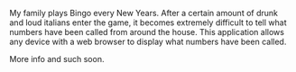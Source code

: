 My family plays Bingo every New Years.  After a certain amount of drunk and loud italians enter the game, it becomes extremely difficult to tell what numbers have been called from around the house.  This application allows any device with a web browser to display what numbers have been called.

More info and such soon.
